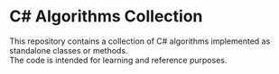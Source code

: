 # C# Algorithms Collection

This repository contains a collection of C# algorithms implemented as standalone classes or methods.  
The code is intended for learning and reference purposes.
